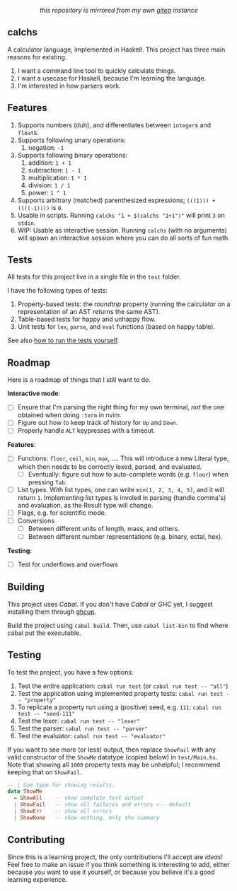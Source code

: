 <p align="center"><em>this repository is mirrored from my own <a href="https://dbarenholz.hopto.org/gitea/dan/calchs">gitea</a> instance</em></p>

## calchs

A calculator language, implemented in Haskell. This project has three main reasons for existing.

1. I want a command line tool to quickly calculate things.
2. I want a usecase for Haskell, because I'm learning the language.
3. I'm interested in how parsers work.

## Features

1. Supports numbers (duh), and differentiates between `integer`s and `float`s.
2. Supports following unary operations:
    1. negation: `-1`
3. Supports following binary operations:
    1. addition: `1 + 1`
    2. subtraction: `1 - 1`
    3. multiplication: `1 * 1`
    4. division: `1 / 1`
    5. power: `1 ^ 1`
4. Supports arbitrary (matched) parenthesized expressions; `(((1))) + ((((-1))))` is `0`.
5. Usable in scripts. Running `calchs "1 + $(calchs "1+1")"` will print `3` on `stdin`.
6. WIP: Usable as interactive session. Running `calchs` (with no arguments) will spawn an interactive session where you can do all sorts of fun math.

## Tests

All tests for this project live in a single file in the `test` folder.

I have the following types of tests:

1. Property-based tests: the _roundtrip_ property (running the calculator on a representation of an AST returns the same AST).
2. Table-based tests for happy and unhappy flow.
3. Unit tests for `lex`, `parse`, and `eval` functions (based on happy table).

See also [how to run the tests yourself](#testing).

## Roadmap

Here is a roadmap of things that I still want to do.

**Interactive mode**:

- [ ] Ensure that I'm parsing the right thing for my own terminal, _not_ the one obtained when doing `:term` in nvim.
- [ ] Figure out how to keep track of history for `Up` and `Down`.
- [ ] Properly handle `ALT` keypresses with a timeout.

**Features**:

- [ ] Functions: `floor`, `ceil`, `min`, `max`, .... This will introduce a new Literal type, which then needs to be correctly lexed, parsed, and evaluated.
	- [ ] Eventually: figure out how to auto-complete words (e.g. `floor`) when pressing `Tab`.
- [ ] List types. With list types, one can write `min(1, 2, 3, 4, 5)`, and it will return `1`. Implementing list types is involed in parsing (handle comma's) and evaluation, as the Result type will change.
- [ ] Flags, e.g. for scientific mode.
- [ ] Conversions
    - [ ] Between different units of length, mass, and others.
    - [ ] Between different number representations (e.g. binary, octal, hex).

**Testing**:

- [ ] Test for underflows and overflows

## Building

This project uses _Cabal_.
If you don't have _Cabal_ or _GHC_ yet, I suggest installing them through [ghcup](https://www.haskell.org/ghcup/).

Build the project using `cabal build`.
Then, use `cabal list-bin` to find where cabal put the executable.

## Testing

To test the project, you have a few options:

1. Test the entire application: `cabal run test` (or `cabal run test -- "all"`)
2. Test the application using implemented property tests: `cabal run test -- "property"`
3. To replicate a property run using a (positive) seed, e.g. `111`: `cabal run test -- "seed-111"`
4. Test the lexer: `cabal run test -- "lexer"`
5. Test the parser: `cabal run test -- "parser"`
6. Test the evaluator: `cabal run test -- "evaluator"`

If you want to see more (or less) output, then replace `ShowFail` with any valid constructor of the `ShowMe` datatype (copied below) in `test/Main.hs`.
Note that showing all `1000` property tests may be unhelpful; I recommend keeping that on `ShowFail`.

```hs
-- | Sum type for showing results.
data ShowMe
  = ShowAll    -- show complete test output
  | ShowFail   -- show all failures and errors <-- default
  | ShowErr    -- show all errors
  | ShowNone   -- show nothing, only the summary
```

## Contributing

Since this is a learning project, the only contributions I'll accept are _ideas_!
Feel free to make an issue if you think something is interesting to add, either because you want to use it yourself, or because you believe it's a good learning experience.
